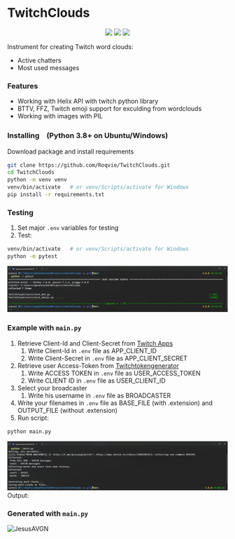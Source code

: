 # TwitchClouds

<div align="center">
    <img src="https://img.shields.io/github/downloads/Roqvie/TwitchClouds/total" />
    <img src="https://img.shields.io/github/commit-activity/m/Roqvie/TwitchClouds" />
    <img src="https://img.shields.io/github/issues/Roqvie/TwitchClouds" />
</div>

Instrument for creating Twitch word clouds:
- Active chatters
- Most used messages

### Features

- Working with Helix API with twitch python library
- BTTV, FFZ, Twitch emoji support for exculding from wordclouds
- Working with images with PIL

### Installing　(Python 3.8+ on Ubuntu/Windows)
Download package and install requirements
```bash
git clone https://github.com/Roqvie/TwitchClouds.git
cd TwitchClouds
python -m venv venv
venv/bin/activate   # or venv/Scripts/activate for Windows
pip install -r requirements.txt
```

### Testing
1. Set major `.env` variables for testing
2. Test:
```bash
venv/bin/activate   # or venv/Scripts/activate for Windows
python -m pytest
```
![Example](https://raw.githubusercontent.com/Roqvie/TwitchClouds/dev/examples/test_preview.png)
### Example with `main.py`

1. Retrieve Client-Id and Client-Secret from [Twitch Apps](https://dev.twitch.tv/console/apps)
   1. Write Client-Id in `.env` file as APP_CLIENT_ID 
   2. Write Client-Secret in `.env` file as APP_CLIENT_SECRET 
2. Retrieve user Access-Token from [Twitchtokengenerator](https://twitchtokengenerator.com/)
   1. Write ACCESS TOKEN in `.env` file as USER_ACCESS_TOKEN 
   2. Write CLIENT ID in `.env` file as USER_CLIENT_ID
3. Select your broadcaster 
   1. Write his username in `.env` file as BROADCASTER
4. Write your filenames in `.env` file as BASE_FILE (with .extension) and OUTPUT_FILE (without .extension)
5. Run script:
```bash
python main.py
```
![Example](https://raw.githubusercontent.com/Roqvie/TwitchClouds/dev/examples/main_preview.png)
Output:

### Generated with `main.py`
![JesusAVGN](https://raw.githubusercontent.com/Roqvie/TwitchClouds/master/generated/hesus-users1.png)
